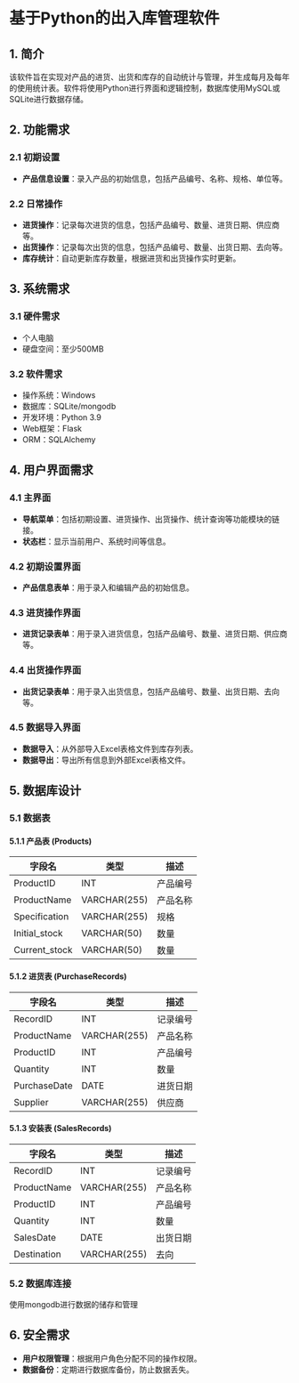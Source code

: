 # 基于Python的出入库管理软件

## 1. 简介
该软件旨在实现对产品的进货、出货和库存的自动统计与管理，并生成每月及每年的使用统计表。软件将使用Python进行界面和逻辑控制，数据库使用MySQL或SQLite进行数据存储。

## 2. 功能需求

### 2.1 初期设置
- **产品信息设置**：录入产品的初始信息，包括产品编号、名称、规格、单位等。

### 2.2 日常操作
- **进货操作**：记录每次进货的信息，包括产品编号、数量、进货日期、供应商等。
- **出货操作**：记录每次出货的信息，包括产品编号、数量、出货日期、去向等。
- **库存统计**：自动更新库存数量，根据进货和出货操作实时更新。

## 3. 系统需求

### 3.1 硬件需求
- 个人电脑
- 硬盘空间：至少500MB

### 3.2 软件需求
- 操作系统：Windows
- 数据库：SQLite/mongodb
- 开发环境：Python 3.9
- Web框架：Flask
- ORM：SQLAlchemy

## 4. 用户界面需求

### 4.1 主界面
- **导航菜单**：包括初期设置、进货操作、出货操作、统计查询等功能模块的链接。
- **状态栏**：显示当前用户、系统时间等信息。

### 4.2 初期设置界面
- **产品信息表单**：用于录入和编辑产品的初始信息。

### 4.3 进货操作界面
- **进货记录表单**：用于录入进货信息，包括产品编号、数量、进货日期、供应商等。

### 4.4 出货操作界面
- **出货记录表单**：用于录入出货信息，包括产品编号、数量、出货日期、去向等。

### 4.5 数据导入界面
- **数据导入**：从外部导入Excel表格文件到库存列表。
- **数据导出**：导出所有信息到外部Excel表格文件。

## 5. 数据库设计

### 5.1 数据表

#### 5.1.1 产品表 (Products)
| 字段名           | 类型 | 描述   |
|---------------| --- |------|
| ProductID     | INT | 产品编号 |
| ProductName   | VARCHAR(255) | 产品名称 |
| Specification | VARCHAR(255) | 规格   |
 | Initial_stock | VARCHAR(50) | 数量   |
 | Current_stock | VARCHAR(50) | 数量   |

#### 5.1.2 进货表 (PurchaseRecords)
| 字段名 | 类型 | 描述 |
| --- | --- | --- |
| RecordID | INT | 记录编号 |
| ProductName   | VARCHAR(255) | 产品名称 |
| ProductID | INT | 产品编号 |
| Quantity | INT | 数量 |
| PurchaseDate | DATE | 进货日期 |
| Supplier | VARCHAR(255) | 供应商 |

#### 5.1.3 安装表 (SalesRecords)
| 字段名 | 类型 | 描述 |
| --- | --- | --- |
| RecordID | INT | 记录编号 |
| ProductName   | VARCHAR(255) | 产品名称 |
| ProductID | INT | 产品编号 |
| Quantity | INT | 数量 |
| SalesDate | DATE | 出货日期 |
| Destination | VARCHAR(255) | 去向 |

### 5.2 数据库连接
使用mongodb进行数据的储存和管理

## 6. 安全需求
- **用户权限管理**：根据用户角色分配不同的操作权限。
- **数据备份**：定期进行数据库备份，防止数据丢失。

